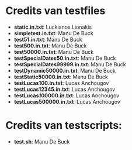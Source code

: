 # Credits van testfiles
- **static.in.txt**: Luckianos Lionakis
- **simpletest.in.txt**: Manu De Buck
- **test51.in.txt**: Manu De Buck
- **test500.in.txt**: Manu De Buck
- **test50000.in.txt**: Manu De Buck
- **testSpecialDates50.in.txt**: Manu De Buck
- **testSpecialDates99999.in.txt**: Manu De Buck
- **testDynamic50000.in.txt**: Manu De Buck
- **testStatic50000.in.txt**: Manu De Buck
- **testLucas100.in.txt**: Lucas Anchougov
- **testLucas12345.in.txt**: Lucas Anchougov
- **testLucas100000.in.txt**: Lucas Anchougov
- **testLucas500000.in.txt** :Lucas Anchougov

# Credits van testscripts:
- **test.sh**: Manu De Buck
